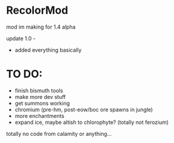 # RecolorMod
mod im making for 1.4 alpha


update 1.0 -

 * added everything basically

# TO DO:
 * finish bismuth tools
 * make more dev stuff
 * get summons working
 * chromium (pre-hm, post-eow/boc ore spawns in jungle)
 * more enchantments
 * expand ice, maybe altish to chlorophyte? (totally not ferozium)



totally no code from calamity or anything...
